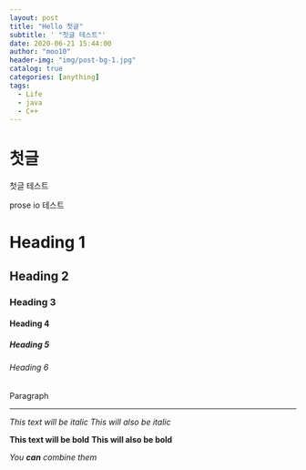 ```yaml
---
layout: post
title: "Hello 첫글"
subtitle: ' "첫글 테스트"'
date: 2020-06-21 15:44:00
author: "moo10"
header-img: "img/post-bg-1.jpg"
catalog: true
categories: [anything]
tags:
  - Life
  - java
  - C++
---
```


# 첫글

첫글 테스트

prose io 테스트

<!-- Heading -->

# Heading 1

## Heading 2

### Heading 3

#### Heading 4

##### Heading 5

###### Heading 6

Paragraph

<!-- Line -->

---

<!-- Text attributes -->

_This text will be italic_
_This will also be italic_

**This text will be bold**
**This will also be bold**

_You **can** combine them_
